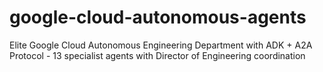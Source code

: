 # google-cloud-autonomous-agents
Elite Google Cloud Autonomous Engineering Department with ADK + A2A Protocol - 13 specialist agents with Director of Engineering coordination
